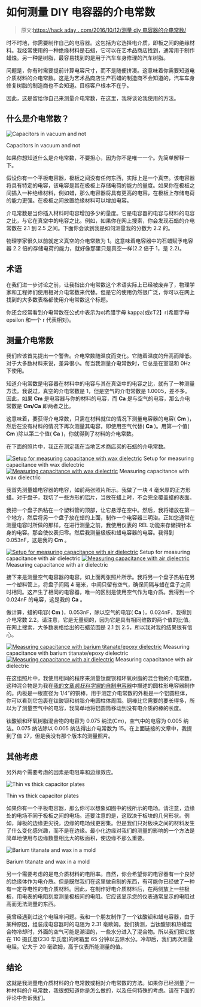 # 如何测量 DIY 电容器的介电常数

> 原文:[https://hack aday . com/2016/10/12/测量 diy 电容器的介电常数/](https://hackaday.com/2016/10/12/measuring-the-dielectric-constant-for-diy-capacitors/)

时不时地，你需要制作自己的电容器。这包括为它选择电介质，即板之间的绝缘材料。我经常使用的一种绝缘材料是石蜡，它可以在艺术品商店找到，通常用于制作蜡烛。另一种是树脂，最容易找到的是用于汽车车身修理的汽车树脂。

问题是，你有时需要提前计算电容尺寸，而不是随便拼凑。这意味着你需要知道电介质材料的介电常数。这是为艺术品商店生产石蜡的制造商不会知道的，汽车车身修复树脂的制造商也不会知道。目标客户根本不在乎。

因此，这是留给你自己来测量介电常数，在这里，我将谈论我使用的方法。

## 什么是介电常数？

![Capacitors in vacuum and not](../Images/b2fec7ef61374039447304f52f28a3bf.png)

Capacitors in vacuum and not

如果你想知道什么是介电常数，不要担心，因为你不是唯一一个。先简单解释一下。

假设你有一个平板电容器，极板之间没有任何东西，实际上是一个真空。该电容器将具有特定的电容，该电容是其在极板上存储电荷的能力的量度。如果你在极板之间插入一种绝缘材料，例如蜡，那么电容器将具有更高的电容，在极板上存储电荷的能力更强。在极板之间放置绝缘材料可以增加电容。

介电常数是当你插入材料时电容增加多少的量度。它是电容器的电容与材料的电容之比，与它在真空中的电容之比。例如，如果你在网上搜索，你会发现石蜡的介电常数在 2.1 到 2.5 之间。下面你会读到我是如何测量我的分数为 2.2 的。

物理学家很久以前就定义真空的介电常数为 1。这意味着电容器中的石蜡赋予电容器 2.2 倍的存储电荷的能力，就好像那里只是真空一样(2.2 倍于 1，是 2.2)。

## 术语

在我们进一步讨论之前，让我指出介电常数这个术语实际上已经被废弃了，物理学家和工程师们使用相对介电常数来代替。但是它的使用仍然很广泛，你可以在网上找到的大多数表格都使用介电常数这个标题。

你还会经常看到介电常数在公式中表示为κ(希腊字母 kappa)或*ε*T2】r(希腊字母 epsilon 和一个 r 代表相对)。

## 测量介电常数

我们应该首先提出一个警告。介电常数随温度而变化。它随着温度的升高而降低。对于大多数材料来说，差异很小。每当我测量介电常数时，它总是在室温和 0Hz 下使用。

知道介电常数是电容器在材料中的电容与其在真空中的电容之比，就有了一种测量方法。我说过，真空的介电常数是 1，但是空气的介电常数是 1.0005，差不多。因此，如果 **Cm** 是电容器与你的材料的电容，而 **Ca** 是与空气的电容，那么介电常数是 **Cm/Ca** 即两者之比。

这意味着，要获得介电常数，只需在材料就位的情况下测量电容器的电容( **Cm** )，然后在没有材料的情况下再次测量其电容，即使用空气代替( **Ca** )。用第一个值( **Cm** )除以第二个值( **Ca** )，你就得到了材料的介电常数。

在下面的照片中，我正在测定我在当地艺术商店买的石蜡的介电常数。

 [![Setup for measuring capacitance with wax dielectric](../Images/f512edc5b0d5d617d1754015b539a968.png "Setup for measuring capacitance with wax dielectric")](https://hackaday.com/2016/10/12/measuring-the-dielectric-constant-for-diy-capacitors/wax_dielectric_08_test_wax_setup_an/) Setup for measuring capacitance with wax dielectric [![Measuring capacitance with wax dielectric](../Images/0a65faa5753696f80fad43f6ad67ecd6.png "Measuring capacitance with wax dielectric")](https://hackaday.com/2016/10/12/measuring-the-dielectric-constant-for-diy-capacitors/wax_dielectric_test_wax_b_an/) Measuring capacitance with wax dielectric

我首先测量蜡电容器的电容，如前两张照片所示。我做了一块 4 毫米厚的正方形蜡。对于盘子，我切了一些方形的铝片，当放在蜡上时，不会完全覆盖蜡的表面。

我把一个盘子热粘在一个塑料管的顶部，让它悬浮在空中。然后，我将蜡放在第一个地方，然后将另一个盘子放在蜡的上面，制作一个电容器三明治。正如您通常在测量电容时所做的那样，在进行测量之前，我使用仪表的 REL 功能来存储探针本身的电容。那会使仪表归零。然后我测量极板和蜡电容器的电容。我得到 0.053nF，这是我的 **Cm** 。

 [![Setup for measuring capacitance with air dielectric](../Images/407d099d353fc10d16cbdd796d4fccc3.png "Setup for measuring capacitance with air dielectric")](https://hackaday.com/2016/10/12/measuring-the-dielectric-constant-for-diy-capacitors/wax_dielectric_test_air_setup_an/) Setup for measuring capacitance with air dielectric [![Measuring capacitance with air dielectric](../Images/cb224f04ce178c820ace7d4fb0cf434d.png "Measuring capacitance with air dielectric")](https://hackaday.com/2016/10/12/measuring-the-dielectric-constant-for-diy-capacitors/wax_dielectric_test_air_b_an/) Measuring capacitance with air dielectric

接下来是测量空气电容器的电容，如上面两张照片所示。我将另一个盘子热粘在另一个塑料管上，将盘子间隔 4 毫米，中间只留有空气，确保间隔与蜡在盘子之间时相同。这产生了相同的电容器，唯一的区别是使用空气作为电介质。我得到一个 0.024nF 的电容，这是我的 **Ca** 。

做计算，蜡的电容( **Cm** )，0.053nF，除以空气的电容( **Ca** )，0.024nF，我得到介电常数 2.2。请注意，它是无量纲的，因为它是具有相同维数的两个值的比值。在网上搜索，大多数表格给出的石蜡范围是 2.1 到 2.5，所以我对我的结果很有信心。

 [![Measuring capacitance with barium titanate/epoxy dielectric](../Images/e233d5a3a6af22e27af5f58693c0f750.png "Measuring capacitance with barium titanate/epoxy dielectric")](https://hackaday.com/2016/10/12/measuring-the-dielectric-constant-for-diy-capacitors/s_100415_batio3_eagerepoxy_k15_c75pf_an/) Measuring capacitance with barium titanate/epoxy dielectric [![Measuring capacitance with air dielectric](../Images/1942e7d132f86091785725f2c05c590c.png "Measuring capacitance with air dielectric")](https://hackaday.com/2016/10/12/measuring-the-dielectric-constant-for-diy-capacitors/s_100415_batio3_eagerepoxy_k15_c5pf_an/) Measuring capacitance with air dielectric

在这组照片中，我使用相同的程序来测量钛酸钡和环氧树脂的混合物的介电常数，这种混合物是为我在[我的文章*疯狂科学家*的自制电容器](http://hackaday.com/2016/10/03/homemade-capacitors-of-a-mad-scientist/)中描述的圆柱形电容器制作的。内板是一根直径为 1/4”的铜棒，用于测定介电常数的外板是一个铝圆柱体，你可以看到它包裹在钛酸钡和树脂介电圆柱体周围。铜棒比它需要的要长得多，所以为了测量空气中的电容，我简单地将铝圆筒移动到没有电介质的棒的长度。

钛酸钡和环氧树脂混合物的电容为 0.075 纳法(Cm)，空气中的电容为 0.005 纳法。0.075 纳法除以 0.005 纳法得出介电常数为 15。在上面链接的文章中，我提到了值 27，但是我没有那个版本的测量照片。

## 其他考虑

另外两个需要考虑的因素是电阻率和边缘效应。

![Thin vs thick capacitor plates](../Images/f869616ba44af7881471d9aaa9a7af5a.png)

Thin vs thick capacitor plates

如果你有一个平板电容器，那么你可以想象如图中的线所示的电场。请注意，边缘处的电场不同于极板之间的电场。还要注意的是，这取决于板块的几何形状。例如，薄板的边缘更尖锐，边缘的电场线更密集。但是我们只对板块之间的材料发生了什么变化感兴趣，而不是在边缘。最小化边缘对我们的测量的影响的一个方法是简单地使用与边缘数量相比大的板面积，使边缘不那么重要。

![Barium titanate and wax in a mold](../Images/e47fa0a24e07cab907a52a836723a3c9.png)

Barium titanate and wax in a mold

另一个需要考虑的是电介质材料的电阻率。自然，你会希望你的电容器有一个良好的绝缘体作为电介质。但是既然我们在这里做自制的东西，有可能你已经做了一种有一定导电性的电介质材料。因此，在制作好电介质材料后，在两侧放上一些极板，用电表的电阻刻度测量极板间的电阻。它应该显示您的仪表通常显示的电阻过高而无法测量的东西。

我曾经遇到过这个电阻率问题。我和一个朋友制作了一个钛酸钡和蜡电容器，由于某种原因，组装成电容器时的电阻为 2.31 毫欧姆。我们猜测，当钛酸钡和热蜡混合物冷却时，外面的空气可能是潮湿的，一些水分进入了混合物。所以我们把它放在 110 摄氏度(230 华氏度)的烤箱里 65 分钟以去除水分。冷却后，我们再次测量电阻。它大于 20 毫欧姆，高于仪表所能测量的值。

## 结论

这就是我测量电介质材料的介电常数或相对介电常数的方法。如果你已经测量了一种材料的介电常数，我很想知道你是怎么做的，以及任何特殊的考虑。请在下面的评论中告诉我们。